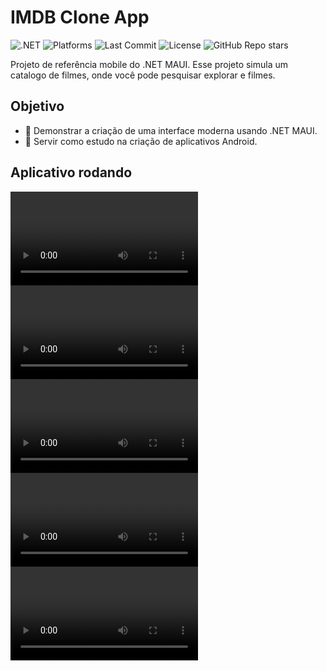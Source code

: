 # IMDB Clone App

![.NET](https://img.shields.io/badge/.NET-9.0-blue)
![Platforms](https://img.shields.io/badge/platforms-Android-blueviolet)
![Last Commit](https://img.shields.io/github/last-commit/WilliamDutra/imdb-clone-app)
![License](https://img.shields.io/github/license/WilliamDutra/imdb-clone-app)
![GitHub Repo stars](https://img.shields.io/github/stars/WilliamDutra/imdb-clone-app?style=social)

Projeto de referência mobile do .NET MAUI. Esse projeto simula um catalogo de filmes, onde você pode pesquisar explorar e filmes.

## Objetivo

- 📌 Demonstrar a criação de uma interface moderna usando .NET MAUI.
- 📌 Servir como estudo na criação de aplicativos Android.

## Aplicativo rodando

<video src="media/home.mp4" controls width="300">
  Seu navegador não suporta vídeo HTML5.
</video>
<video src="media/singin.mp4" controls width="300">
  Seu navegador não suporta vídeo HTML5.
</video>
<video src="media/details.mp4" controls width="300">
  Seu navegador não suporta vídeo HTML5.
</video>
<video src="media/list.mp4" controls width="300">
  Seu navegador não suporta vídeo HTML5.
</video>
<video src="media/my-list.mp4" controls width="300">
  Seu navegador não suporta vídeo HTML5.
</video>
